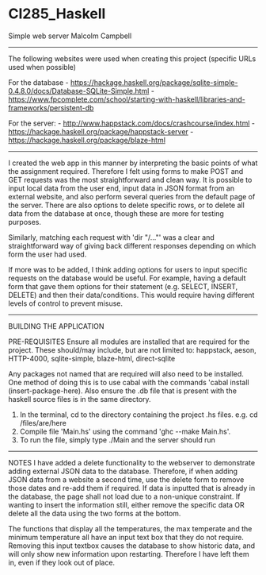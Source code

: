 # CI285_Haskell
Simple web server
Malcolm Campbell
********************************
The following websites were used when creating this project (specific URLs used when possible)

For the database - https://hackage.haskell.org/package/sqlite-simple-0.4.8.0/docs/Database-SQLite-Simple.html
                 - https://www.fpcomplete.com/school/starting-with-haskell/libraries-and-frameworks/persistent-db
                 
                 
For the server: - http://www.happstack.com/docs/crashcourse/index.html
                - https://hackage.haskell.org/package/happstack-server 
                - https://hackage.haskell.org/package/blaze-html

*******************************
I created the web app in this manner by interpreting the basic points of what the assignment required. Therefore I felt using forms to make POST and GET requests was the most straightforward and clean way. It is possible to input local data from the user end, input data in JSON format from an external website, and also perform several queries from the default page of the server. There are also options to delete specific rows, or to delete all data from the database at once, though these are more for testing purposes.

Similarly, matching each request with 'dir "/..."' was a clear and straightforward way of giving back different responses depending on which form the user had used.

If more was to be added, I think adding options for users to input specific requests on the database would be useful. For example, having a default form that gave them options for their statement (e.g. SELECT, INSERT, DELETE) and then their data/conditions. This would require having different levels of control to prevent misuse. 
********************************
BUILDING THE APPLICATION

PRE-REQUISITES
Ensure all modules are installed that are required for the project. These should/may include, but are not limited to:
happstack,
aeson,
HTTP-4000,
sqlite-simple,
blaze-html,
direct-sqlite

Any packages not named that are required will also need to be installed. One method of doing this is to use cabal with the commands 'cabal install (insert-package-here). Also ensure the .db file that is present with the haskell source files is in the same directory. 

1. In the terminal, cd to the directory containing the project .hs files. e.g. cd /files/are/here
2. Compile file 'Main.hs' using the command 'ghc --make Main.hs'.
3. To run the file, simply type ./Main and the server should run

*********************************
NOTES
I have added a delete functionality to the webserver to demonstrate adding external JSON data to the database. Therefore, if when adding JSON data from a website a second time, use the delete form to remove those dates and re-add them if required. If data is inputted that is already in the database, the page shall not load due to a non-unique constraint. If wanting to insert the information still, either remove the specific data OR delete all the data using the two forms at the bottom.

The functions that display all the temperatures, the max temperate and the minimum temperature all have an input text box that they do not require. Removing this input textbox causes the database to show historic data, and will only show new information upon restarting. Therefore I have left them in, even if they look out of place. 

